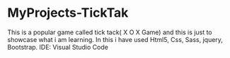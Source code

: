 # MyProjects-TickTak
 This is a popular game called tick tack( X O X Game) and this is just to showcase what i am learning.
 In this i have used Html5, Css, Sass, jquery, Bootstrap.
 IDE: Visual Studio Code
